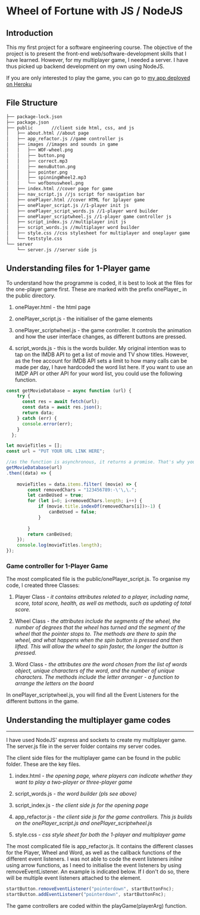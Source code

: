 # Wheel of Fortune with JS / NodeJS

## Introduction
This my first project for a software engineering course. The objective of the project is to present the front-end web/software-development skills that I  have learned. However, for my multiplayer game, I needed a server. I have thus picked up backend development on my own using NodeJS. 

If you are only interested to play the game, you can go to [my app deployed on Heroku](https://wofazman.herokuapp.com "Wheel Of Fortune by Azman")

## File Structure

```bash
├── package-lock.json
├── package.json 
├── public       //client side html, css, and js
│   ├── about.html //about page
│   ├── app_refactor.js //game controller js
│   ├── images //images and sounds in game
│   │   ├── WOF-wheel.png
│   │   ├── button.png
│   │   ├── correct.mp3
│   │   ├── menuButton.png
│   │   ├── pointer.png
│   │   ├── spinningWheel2.mp3
│   │   └── wofbonuswheel.png
│   ├── index.html //cover page for game
│   ├── nav_script.js //js script for navigation bar
│   ├── onePlayer.html //cover HTML for 1player game
│   ├── onePlayer_script.js //1-player init js
│   ├── onePlayer_script_words.js //1-player word builder
│   ├── onePlayer_scriptwheel.js //1-player game controller js
│   ├── script_index.js //multiplayer init js
│   ├── script_words.js //multiplayer word builder
│   ├── style.css //css stylesheet for multiplayer and oneplayer game
│   └── teststyle.css
└── server
    └── server.js //server side js
```

## Understanding files for 1-Player game
To understand how the programme is coded, it is best to look at the files for the one-player game first. These are marked with the prefix onePlayer_ in the public directory. 

1. onePlayer.html - the html page

2. onePlayer_script.js - the initialiser of the game elements

3. onePlayer_scriptwheel.js - the game controller. It controls the animation and how the user interface changes, as different buttons are pressed. 

4. script_words.js - this is the words builder. My original intention was to tap on the IMDB API to get a list of movie and TV show titles. However, as the free account for IMDB API sets a limit to how many calls can be made per day, I have hardcoded the word list here. If you want to use an IMDP API or other API for your word list, you could use the following function.

```javascript
const getMovieDatabase = async function (url) {
    try {      
      const res = await fetch(url);
      const data = await res.json();
      return data;
    } catch (err) {
      console.error(err);
    }
  };

let movieTitles = [];
const url = "PUT YOUR URL LINK HERE";

//as the function is asynchronous, it returns a promise. That's why you have to use .then
getMovieDatabase(url)
.then((data) => {
    
    movieTitles = data.items.filter( (movie) => {
        const removedChars = "123456789:-\'\,\.";
        let canBeUsed = true;
        for (let i=0; i<removedChars.length; i++) {
            if (movie.title.indexOf(removedChars[i])>-1) {
                canBeUsed = false;
            }
    
        }
        return canBeUsed;
    });
    console.log(movieTitles.length);
});
```

### Game controller for 1-Player Game
The most complicated file is the public/onePlayer_script.js. To organise my code, I created three Classes:

1. Player Class - *it contains attributes related to a player, including name, score, total score, health, as well as methods, such as updating of total score.*

2. Wheel  Class - *the attributes include the segments of the wheel, the number of degrees that the wheel has turned and the segment of the wheel that the pointer stops to. The methods are there to spin the wheel, and what happens when the spin button is pressed and then lifted. This will allow the wheel to spin faster, the longer the button is pressed.*

3. Word Class - *the attributes are the word chosen from the list of words object, unique characters of the word, and the number of unique characters. The methods include the letter arranger - a function to arrange the letters on the board*

In onePlayer_scriptwheel.js, you will find all the Event Listeners for the different buttons in the game. 


## Understanding the multiplayer game codes
-------------------------------------------

I have used NodeJS' express and sockets to create my multiplayer game. The server.js file in the server folder contains my server codes. 

The client side files for the multiplayer game can be found in the public folder. These are the key files.

1. index.html - *the opening page, where players can indicate whether they want to play a two-player or three-player game*

2. script_words.js - *the word builder (pls see above)*

3. script_index.js - *the client side js for the opening page*

4. app_refactor.js - *the client side js for the game controllers. This js builds on the onePlayer_script.js and onePlayer_scriptwheel.js*

5. style.css - *css style sheet for both the 1-player and multiplayer game*

The most complicated file is app_refactor.js. It contains the different classes for the Player, Wheel and Word, as well as the callback functions of the different event listeners. I was not able to code the event listeners *inline* using arrow functions, as I need to initialise the event listeners by using removeEventListener. An example is indicated below. If I don't do so, there will be multiple event listeners attached to the element. 

```javascript
startButton.removeEventListener("pointerdown", startButtonFnc);    
startButton.addEventListener("pointerdown", startButtonFnc);    
```

The game controllers are coded within the playGame(playerArg) function. 

